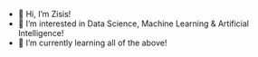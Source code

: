 - 👋 Hi, I’m Zisis!
- 👀 I’m interested in Data Science, Machine Learning & Artificial Intelligence!
- 🌱 I’m currently learning all of the above!


<!---
zisisbilo/zisisbilo is a ✨ special ✨ repository because its `README.md` (this file) appears on your GitHub profile.
You can click the Preview link to take a look at your changes.
--->
